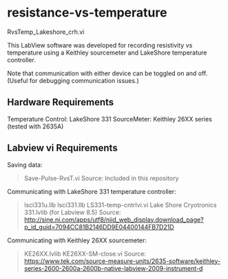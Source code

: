 # resistance-vs-temperature

RvsTemp_Lakeshore_crh.vi

This LabView software was developed for recording resistivity vs temperature using a Keithley sourcemeter and LakeShore temperature controller.

Note that communication with either device can be toggled on and off. (Useful for debugging communication issues.)

Hardware Requirements
---------------------

Temperature Control: LakeShore 331
SourceMeter: Keithley 26XX series (tested with 2635A)

Labview vi Requirements
-----------------------

Saving data:
> Save-Pulse-RvsT.vi
  Source: Included in this repository

Communicating with LakeShore 331 temperature controller:
> lsci331u.llb
> lsci331.llb
> LS331-temp-cntrlvi.vi
> Lake Shore Cryotronics 331.lvlib (for Labview 8.5)
  Source: http://sine.ni.com/apps/utf8/niid_web_display.download_page?p_id_guid=7094CC81B2146DD9E04400144FB7D21D

Communicating with Keithley 26XX sourcemeter:
> KE26XX.lvlib
> KE26XX-SM-close.vi
  Source: https://www.tek.com/source-measure-units/2635-software/keithley-series-2600-2600a-2600b-native-labview-2009-instrument-d
